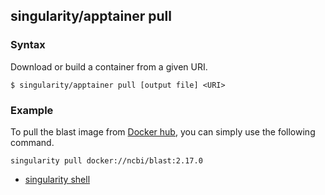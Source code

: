 ## singularity/apptainer pull

### Syntax

Download or build a container from a given URI.

```
$ singularity/apptainer pull [output file] <URI>
```

### Example

To pull the blast image from [Docker hub](https://hub.docker.com/r/ncbi/blast/tags), you can simply use the following command.

```
singularity pull docker://ncbi/blast:2.17.0
```

- [singularity shell](hands-on/shell.md)
